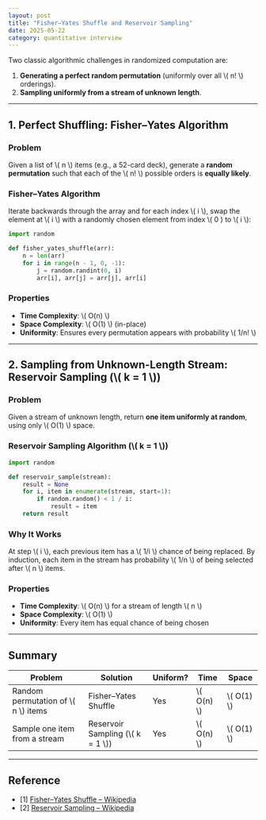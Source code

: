 ```yaml
---
layout: post
title: "Fisher–Yates Shuffle and Reservoir Sampling"
date: 2025-05-22
category: quantitative interview
---
```


Two classic algorithmic challenges in randomized computation are:

1. **Generating a perfect random permutation** (uniformly over all \\( n! \\) orderings).
2. **Sampling uniformly from a stream of unknown length**.

---

## 1. Perfect Shuffling: Fisher–Yates Algorithm

### Problem

Given a list of \\( n \\) items (e.g., a 52-card deck), generate a **random permutation** such that each of the \\( n! \\) possible orders is **equally likely**.

### Fisher–Yates Algorithm

Iterate backwards through the array and for each index \\( i \\), swap the element at \\( i \\) with a randomly chosen element from index \\( 0 \) to \\( i \\):

```python
import random

def fisher_yates_shuffle(arr):
    n = len(arr)
    for i in range(n - 1, 0, -1):
        j = random.randint(0, i)
        arr[i], arr[j] = arr[j], arr[i]
```

### Properties

* **Time Complexity**: \\( O(n) \\)
* **Space Complexity**: \\( O(1) \\) (in-place)
* **Uniformity**: Ensures every permutation appears with probability \\( 1/n! \\)

---

## 2. Sampling from Unknown-Length Stream: Reservoir Sampling (\\( k = 1 \\))

### Problem

Given a stream of unknown length, return **one item uniformly at random**, using only \\( O(1) \\) space.

### Reservoir Sampling Algorithm (\\( k = 1 \\))

```python
import random

def reservoir_sample(stream):
    result = None
    for i, item in enumerate(stream, start=1):
        if random.random() < 1 / i:
            result = item
    return result
```

### Why It Works

At step \\( i \\), each previous item has a \\( 1/i \\) chance of being replaced. By induction, each item in the stream has probability \\( 1/n \\) of being selected after \\( n \\) items.

### Properties

* **Time Complexity**: \\( O(n) \\) for a stream of length \\( n \\)
* **Space Complexity**: \\( O(1) \\)
* **Uniformity**: Every item has equal chance of being chosen

---

## Summary

| Problem                               | Solution                           | Uniform? | Time         | Space        |
| ------------------------------------- | ---------------------------------- | -------- | ------------ | ------------ |
| Random permutation of \\( n \\) items | Fisher–Yates Shuffle               | Yes      | \\( O(n) \\) | \\( O(1) \\) |
| Sample one item from a stream         | Reservoir Sampling (\\( k = 1 \\)) | Yes      | \\( O(n) \\) | \\( O(1) \\) |

---

## Reference

* [1] [Fisher–Yates Shuffle – Wikipedia](https://en.wikipedia.org/wiki/Fisher%E2%80%93Yates_shuffle)
* [2] [Reservoir Sampling – Wikipedia](https://en.wikipedia.org/wiki/Reservoir_sampling)
